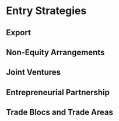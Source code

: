# Entry Strategies
## Export
## Non-Equity Arrangements
## Joint Ventures
## Entrepreneurial Partnership
## Trade Blocs and Trade Areas


